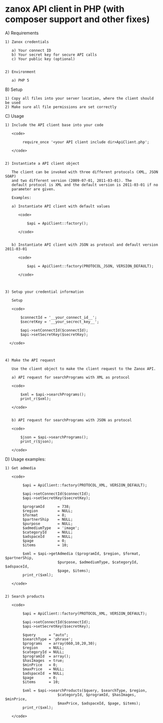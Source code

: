 zanox API client in PHP (with composer support and other fixes)
=======================

A)  Requirements

    1) Zanox credentials

       a) Your connect ID
       b) Your secret key for secure API calls
       c) Your public key (optional)


    2) Environment

       a) PHP 5



B)  Setup

    1) Copy all files into your server location, where the client should be used
    2) Make sure all file permissions are set correctly



C)  Usage

    1) Include the API client base into your code

       <code>

            require_once '<your API client include dir>ApiClient.php';

       </code>


    2) Instantiate a API client object

       The client can be invoked with three different protocols (XML, JSON SOAP)
       and two different version (2009-07-01, 2011-03-01). The
       default protocol is XML and the default version is 2011-03-01 if no
       parameter are given.

       Examples:

       a) Instantiate API client with default values

          <code>

              $api = ApiClient::factory();

          </code>


       b) Instantiate API client with JSON as protocol and default version 2011-03-01

          <code>

              $api = ApiClient::factory(PROTOCOL_JSON, VERSION_DEFAULT);

          </code>



    3) Setup your credential information

       Setup

       <code>

           $connectId = '__your_connect_id__';
           $secretKey = '__your_secrect_key__';

           $api->setConnectId($connectId);
           $api->setSecretKey($secretKey);

      </code>



    4) Make the API request

       Use the client object to make the client request to the Zanox API.

       a) API request for searchPrograms with XML as protocol

       <code>

           $xml = $api->searchPrograms();
           print_r($xml);

       </code>


       b) API request for searchPrograms with JSON as protocol

       <code>

           $json = $api->searchPrograms();
           print_r($json);

       </code>


D)  Usage examples:

    1) Get admedia

       <code>

            $api = ApiClient::factory(PROTOCOL_XML, VERSION_DEFAULT);

            $api->setConnectId($connectId);
            $api->setSecretKey($secretKey);

            $programId      = 738;
            $region         = NULL;
            $format         = 8;
            $partnerShip    = NULL;
            $purpose        = NULL;
            $admediumType   = 'image';
            $categoryId     = NULL;
            $adspaceId      = NULL;
            $page           = 0;
            $items          = 10;

            $xml = $api->getAdmedia ($programId, $region, $format, $partnerShip,
                            $purpose, $admediumType, $categoryId, $adspaceId,
                            $page, $items);
            print_r($xml);

       </code>


    2) Search products

       <code>

            $api = ApiClient::factory(PROTOCOL_XML, VERSION_DEFAULT);

            $api->setConnectId($connectId);
            $api->setSecretKey($secretKey);

            $query      = "auto";
            $searchType = 'phrase';
            $programs   = array(660,10,20,30);
            $region     = NULL;
            $categoryId = NULL;
            $programId  = array();
            $hasImages  = true;
            $minPrice   = 0;
            $maxPrice   = NULL;
            $adspaceId  = NULL;
            $page       = 0;
            $items      = 10;

            $xml = $api->searchProducts($query, $searchType, $region,
                            $categoryId, $programId, $hasImages, $minPrice,
                            $maxPrice, $adspaceId, $page, $items);
            print_r($xml);

       </code>
